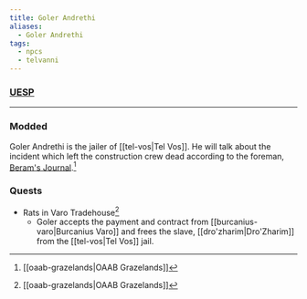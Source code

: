 ```yaml
---
title: Goler Andrethi
aliases:
  - Goler Andrethi
tags:
  - npcs
  - telvanni
---
```

### [UESP](https://en.uesp.net/wiki/Morrowind:Goler_Andrethi)

***
### Modded
Goler Andrethi is the jailer of [[tel-vos|Tel Vos]]. He will talk about the incident which left the construction crew dead according to the foreman, [Beram's Journal](https://en.uesp.net/wiki/Morrowind:Beram_Journal).[^1]
### Quests
* Rats in Varo Tradehouse[^1]
	* Goler accepts the payment and contract from [[burcanius-varo|Burcanius Varo]] and frees the slave, [[dro'zharim|Dro'Zharim]] from the [[tel-vos|Tel Vos]] jail.

[^1]: [[oaab-grazelands|OAAB Grazelands]]
